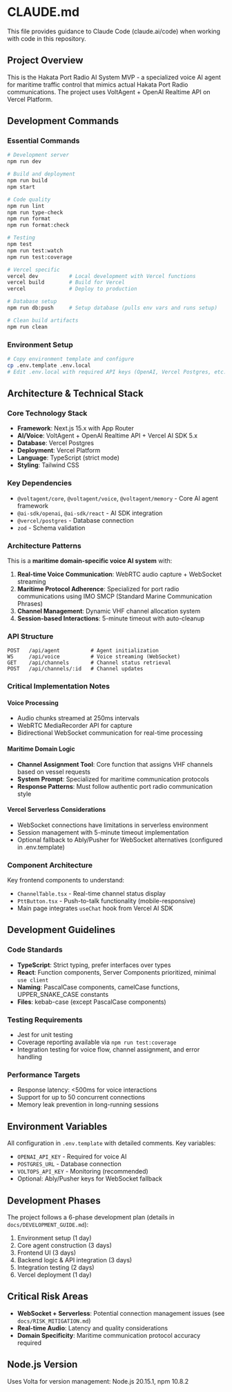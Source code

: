 # CLAUDE.md

This file provides guidance to Claude Code (claude.ai/code) when working with code in this repository.

## Project Overview
This is the Hakata Port Radio AI System MVP - a specialized voice AI agent for maritime traffic control that mimics actual Hakata Port Radio communications. The project uses VoltAgent + OpenAI Realtime API on Vercel Platform.

## Development Commands

### Essential Commands
```bash
# Development server
npm run dev

# Build and deployment
npm run build
npm start

# Code quality
npm run lint
npm run type-check
npm run format
npm run format:check

# Testing
npm test
npm run test:watch
npm run test:coverage

# Vercel specific
vercel dev          # Local development with Vercel functions
vercel build        # Build for Vercel
vercel              # Deploy to production

# Database setup
npm run db:push     # Setup database (pulls env vars and runs setup)

# Clean build artifacts
npm run clean
```

### Environment Setup
```bash
# Copy environment template and configure
cp .env.template .env.local
# Edit .env.local with required API keys (OpenAI, Vercel Postgres, etc.)
```

## Architecture & Technical Stack

### Core Technology Stack
- **Framework**: Next.js 15.x with App Router
- **AI/Voice**: VoltAgent + OpenAI Realtime API + Vercel AI SDK 5.x
- **Database**: Vercel Postgres
- **Deployment**: Vercel Platform
- **Language**: TypeScript (strict mode)
- **Styling**: Tailwind CSS

### Key Dependencies
- `@voltagent/core`, `@voltagent/voice`, `@voltagent/memory` - Core AI agent framework
- `@ai-sdk/openai`, `@ai-sdk/react` - AI SDK integration
- `@vercel/postgres` - Database connection
- `zod` - Schema validation

### Architecture Patterns
This is a **maritime domain-specific voice AI system** with:

1. **Real-time Voice Communication**: WebRTC audio capture + WebSocket streaming
2. **Maritime Protocol Adherence**: Specialized for port radio communications using IMO SMCP (Standard Marine Communication Phrases)
3. **Channel Management**: Dynamic VHF channel allocation system
4. **Session-based Interactions**: 5-minute timeout with auto-cleanup

### API Structure
```
POST   /api/agent          # Agent initialization
WS     /api/voice          # Voice streaming (WebSocket)
GET    /api/channels       # Channel status retrieval
POST   /api/channels/:id   # Channel updates
```

### Critical Implementation Notes

#### Voice Processing
- Audio chunks streamed at 250ms intervals
- WebRTC MediaRecorder API for capture
- Bidirectional WebSocket communication for real-time processing

#### Maritime Domain Logic
- **Channel Assignment Tool**: Core function that assigns VHF channels based on vessel requests
- **System Prompt**: Specialized for maritime communication protocols
- **Response Patterns**: Must follow authentic port radio communication style

#### Vercel Serverless Considerations
- WebSocket connections have limitations in serverless environment
- Session management with 5-minute timeout implementation
- Optional fallback to Ably/Pusher for WebSocket alternatives (configured in .env.template)

### Component Architecture
Key frontend components to understand:
- `ChannelTable.tsx` - Real-time channel status display
- `PttButton.tsx` - Push-to-talk functionality (mobile-responsive)
- Main page integrates `useChat` hook from Vercel AI SDK

## Development Guidelines

### Code Standards
- **TypeScript**: Strict typing, prefer interfaces over types
- **React**: Function components, Server Components prioritized, minimal `use client`
- **Naming**: PascalCase components, camelCase functions, UPPER_SNAKE_CASE constants
- **Files**: kebab-case (except PascalCase components)

### Testing Requirements
- Jest for unit testing
- Coverage reporting available via `npm run test:coverage`
- Integration testing for voice flow, channel assignment, and error handling

### Performance Targets
- Response latency: <500ms for voice interactions
- Support for up to 50 concurrent connections
- Memory leak prevention in long-running sessions

## Environment Variables
All configuration in `.env.template` with detailed comments. Key variables:
- `OPENAI_API_KEY` - Required for voice AI
- `POSTGRES_URL` - Database connection
- `VOLTOPS_API_KEY` - Monitoring (recommended)
- Optional: Ably/Pusher keys for WebSocket fallback

## Development Phases
The project follows a 6-phase development plan (details in `docs/DEVELOPMENT_GUIDE.md`):
1. Environment setup (1 day)
2. Core agent construction (3 days) 
3. Frontend UI (3 days)
4. Backend logic & API integration (3 days)
5. Integration testing (2 days)
6. Vercel deployment (1 day)

## Critical Risk Areas
- **WebSocket + Serverless**: Potential connection management issues (see `docs/RISK_MITIGATION.md`)
- **Real-time Audio**: Latency and quality considerations
- **Domain Specificity**: Maritime communication protocol accuracy required

## Node.js Version
Uses Volta for version management: Node.js 20.15.1, npm 10.8.2